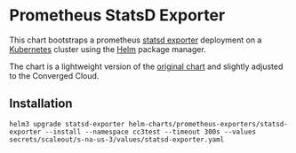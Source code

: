# Prometheus StatsD Exporter

This chart bootstraps a prometheus [statsd exporter](https://github.com/prometheus/statsd_exporter) deployment on a [Kubernetes](http://kubernetes.io) cluster using the [Helm](https://helm.sh) package manager.

The chart is a lightweight version of the [original chart](https://github.com/hahow/prometheus-statsd-exporter) and slightly adjusted to the Converged Cloud. 

## Installation

    helm3 upgrade statsd-exporter helm-charts/prometheus-exporters/statsd-exporter --install --namespace cc3test --timeout 300s --values secrets/scaleout/s-na-us-3/values/statsd-exporter.yaml
